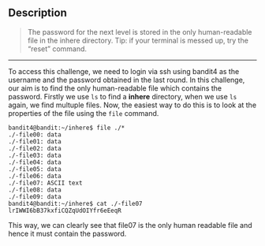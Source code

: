 ## Description

> The password for the next level is stored in the only human-readable file in the inhere directory. Tip: if your terminal is messed up, try the “reset” command.
---

To access this challenge, we need to login via ssh using bandit4 as the username and the password obtained in the last round.
In this challenge, our aim is to find the only human-readable file which contains the password. Firstly we use `ls` to find a **inhere** directory, when we use `ls` again, we find multuple files. Now, the easiest way to do this is to look at the properties of the file using the `file` command.

    bandit4@bandit:~/inhere$ file ./*
    ./-file00: data
    ./-file01: data
    ./-file02: data
    ./-file03: data
    ./-file04: data
    ./-file05: data
    ./-file06: data
    ./-file07: ASCII text
    ./-file08: data
    ./-file09: data
    bandit4@bandit:~/inhere$ cat ./-file07
    lrIWWI6bB37kxfiCQZqUdOIYfr6eEeqR

This way, we can clearly see that file07 is the only human readable file and hence it must contain the password. 
